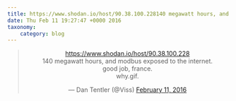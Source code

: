 ```yaml
---
title: https://www.shodan.io/host/90.38.100.228140 megawatt hours, and modbus exposed to the internet.good job, france.why.gif.
date: Thu Feb 11 19:27:47 +0000 2016
taxonomy:
    category: blog
---
```

<blockquote class="twitter-tweet" align="center"><p lang="en" dir="ltr"><a href="https://www.shodan.io/host/90.38.100.228">https://www.shodan.io/host/90.38.100.228</a><br>140 megawatt hours, and modbus exposed to the internet.<br>good job, france.<br>why.gif.</p>&mdash; Dan Tentler (@Viss) <a href="https://twitter.com/Viss/status/697860206890356736">February 11, 2016</a></blockquote>
